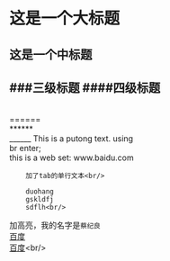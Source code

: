 这是一个大标题
====
这是一个中标题
----
###三级标题
####四级标题
------
<br/>
======
<br/>
******
<br/>
______
This is a putong text.
using <br/>
br enter;
<br>
this is a web set: www.baidu.com<br/>

		加了tab的单行文本<br/>

		duohang
		gskldfj
		sdflh<br/>
加高亮，我的名字是`蔡纪良`<br/>
[百度](http://www.baidu.com/)<br/>[百度](http://www.baidu.com/"这是百度")<br/>